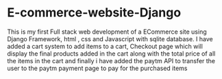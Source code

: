 # E-commerce-website-Django
This is my first Full stack web development of a ECommerce site using Django Framework, html , css and Javascript with sqlite database. I have added a cart system to add items to a cart, Checkout page which will display the final products added in the cart along with the total price of all the items in the cart and finally i have added the paytm API to transfer the user to the paytm payment page to pay for the purchased items
